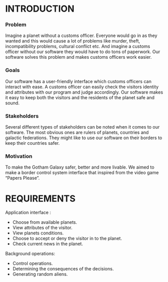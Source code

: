 # INTRODUCTION

### Problem

Imagine a planet without a customs officer. Everyone would go in as they wanted and this would 
cause a lot of problems like murder, theft, incompatibility problems, cultural conflict etc. And 
imagine a customs officer without our software they would have to do tons of paperwork. Our 
software solves this problem and makes customs officers work easier.

### Goals

Our software has a user-friendly interface which customs officers can interact with ease. A customs 
officer can easily check the visitors identity and attributes with our program and judge accordingly. 
Our software makes it easy to keep both the visitors and the residents of the planet safe and sound.

### Stakeholders

Several different types of stakeholders can be noted when it comes to our software. The most 
obvious ones are rulers of planets, countries and galactic federations. They might like to use our 
software on their borders to keep their countries safer.

### Motivation

To make the Gotham Galaxy safer, better and more livable. We aimed to make a border control 
system interface that inspired from the video game “Papers Please”.

# REQUIREMENTS

Application interface :
- Choose from available planets.
- View attributes of the visitor.
- View planets conditions.
- Choose to accept or deny the visitor in to the planet.
- Check current news in the planet.

Background operations:
- Control operations.
- Determining the consequences of the decisions.
- Generating random aliens.
